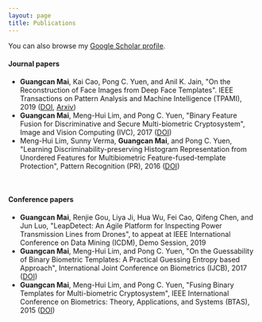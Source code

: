 ```yaml
---
layout: page
title: Publications
---
```


You can also browse my <a href="https://scholar.google.com/citations?user=739cUNMAAAAJ" target="_blank">Google Scholar profile</a>.
<br />


#### Journal papers
- **Guangcan Mai**, Kai Cao, Pong C. Yuen, and Anil K. Jain, "On the Reconstruction of Face Images from Deep Face Templates". IEEE Transactions on Pattern Analysis and Machine Intelligence (TPAMI), 2019 ([DOI](http://dx.doi.org/10.1109/TPAMI.2018.2827389), [Arxiv](https://arxiv.org/abs/1703.00832))
- **Guangcan Mai**, Meng-Hui Lim, and Pong C. Yuen, "Binary Feature Fusion for Discriminative and Secure Multi-biometric Cryptosystem", Image and Vision Computing (IVC), 2017 ([DOI](http://dx.doi.org/10.1016/j.imavis.2016.11.011))
- Meng-Hui Lim, Sunny Verma, **Guangcan Mai**, and Pong C. Yuen, "Learning Discriminability-preserving Histogram Representation from Unordered Features for Multibiometric Feature-fused-template Protection",  Pattern Recognition (PR), 2016 ([DOI](http://dx.doi.org/10.1016/j.patcog.2016.06.018))

<br />


#### Conference papers
- **Guangcan Mai**, Renjie Gou, Liya Ji, Hua Wu, Fei Cao, Qifeng Chen, and Jun Luo, "LeapDetect: An Agile Platform for Inspecting Power Transmission Lines from Drones", to appeat at IEEE International Conference on Data Mining (ICDM), Demo Session, 2019
- **Guangcan Mai**, Meng-Hui Lim, and Pong C. Yuen, "On the Guessability of Binary Biometric Templates: A Practical Guessing Entropy based Approach",  International Joint Conference on Biometrics (IJCB), 2017 ([DOI](https://doi.org/10.1109/BTAS.2017.8272719))
- **Guangcan Mai**, Meng-Hui Lim, and Pong C. Yuen, "Fusing Binary Templates for Multi-biometric Cryptosystem",   IEEE International Conference on Biometrics: Theory, Applications, and Systems (BTAS), 2015 ([DOI](https://doi.org/10.1109/BTAS.2017.8272719))

